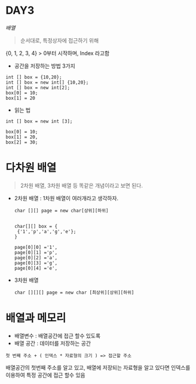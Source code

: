 # DAY3 #

*배열*

> 순서대로, 특정상자에 접근하기 위해



{0, 1, 2, 3, 4} > 0부터 시작하며, Index 라고함 



* 공간을 저장하는 방법 3가지 

```
int [] box = {10,20};
int [] box = new int[] {10,20};
int [] box = new int[2];
box[0] = 10;
box[1] = 20
```





* 읽는 법 

```
int [] box = new int [3];

box[0] = 10;
box[1] = 20,
box[2] = 30; 
```





# 다차원 배열 

> 2차원 배열, 3차원 배열 등 똑같은 개념이라고 보면 된다. 



* 2차원 배열 : 1차원 배열이 여러개라고 생각하자.

  ``` 
  char [][] page = new char[상위][하위]
  
  
  char[][] box = {
   {'1','p','a','g','e'};
  }
  
  page[0][0] ='1',
  page[0][1] ='p',
  page[0][2] ='a',
  page[0][3] ='g',
  page[0][4] ='e',
  
  ```

* 3차원 배열 

  ```
  char [][][] page = new char [최상위][상위][하위]
  ```





# 배열과 메모리

* 배열변수 :  배열공간에 접근 할수 있도록 
* 배열 공간 :  데이터를 저장하는 공간 



``` 
첫 번째 주소 + ( 인덱스 * 자료형의 크기 ) => 접근할 주소 
```

배열공간의 첫번째 주소를 알고 있고, 배열에 저장되는 자료형을 알고 있다면 인덱스를 이용하여 특정 공간에 접근 할수 있음 



